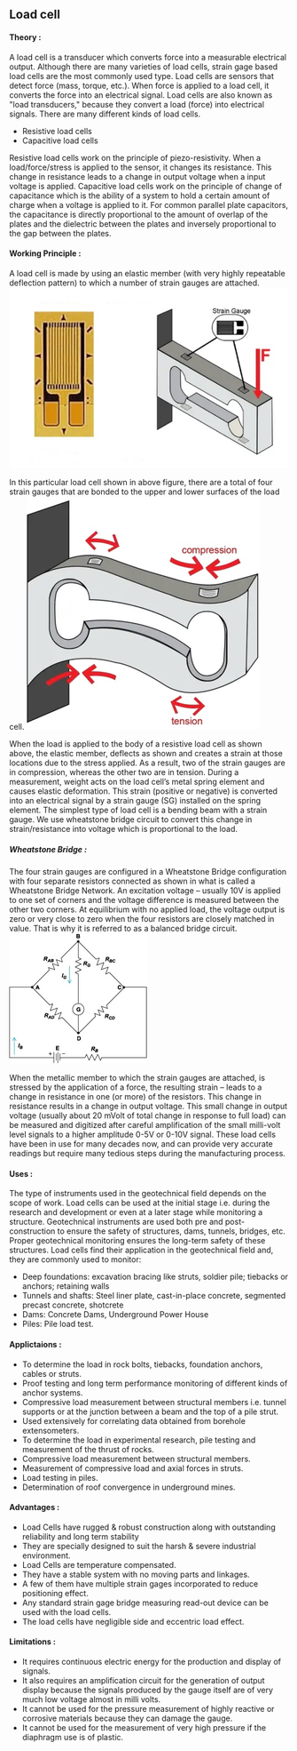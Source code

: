 ## Load cell
#### Theory : 
  A load cell is a transducer which converts force into a measurable electrical output. Although there are many varieties of load cells, strain gage based load cells are the most commonly used type.
Load cells are sensors that detect force (mass, torque, etc.).
When force is applied to a load cell, it converts the force into an electrical signal. Load cells are also known as "load transducers," because they convert a load (force) into electrical signals.
There are many different kinds of load cells.
-	Resistive load cells 
- 	Capacitive load cells 

Resistive load cells work on the principle of piezo-resistivity. When a load/force/stress is applied to the sensor, it changes its resistance. This change in resistance leads to a change in output voltage when a input voltage is applied.
Capacitive load cells work on the principle of change of capacitance which is the ability of a system to hold a certain amount of charge when a voltage is applied to it. For common parallel plate capacitors, the capacitance is directly proportional to the amount of overlap of the plates and the dielectric between the plates and inversely proportional to the gap between the plates.







#### Working Principle : 

A load cell is made by using an elastic member (with very highly repeatable deflection pattern) to which a number of strain gauges are attached.
![*Turbine_constr2*](images/loadcell.png)

In this particular load cell shown in above figure, there are a total of four strain gauges that are bonded to the upper and lower surfaces of the load cell.
![*Turbine_constr2*](images/loadcell2.png)







When the load is applied to the body of a resistive load cell as shown above, the elastic member, deflects as shown and creates a strain at those locations due to the stress applied. As a result, two of the strain gauges are in compression, whereas the other two are in tension.
During a measurement, weight acts on the load cell’s metal spring element and causes elastic deformation.
This strain (positive or negative) is converted into an electrical signal by a strain gauge (SG) installed on the spring element. The simplest type of load cell is a bending beam with a strain gauge.
We use wheatstone bridge circuit to convert this change in strain/resistance into voltage which is proportional to the load.
##### Wheatstone Bridge :
The four strain gauges are configured in a Wheatstone Bridge configuration with four separate resistors connected as shown in what is called a Wheatstone Bridge Network.
An excitation voltage – usually 10V is applied to one set of corners and the voltage difference is measured between the other two corners. At equilibrium with no applied load, the voltage output is zero or very close to zero when the four resistors are closely matched in value. That is why it is referred to as a balanced bridge circuit.
![*Turbine_constr2*](images/loadcell3.png)






When the metallic member to which the strain gauges are attached, is stressed by the application of a force, the resulting strain – leads to a change in resistance in one (or more) of the resistors. This change in resistance results in a change in output voltage. This small change in output voltage (usually about 20 mVolt of total change in response to full load) can be measured and digitized after careful amplification of the small milli-volt level signals to a higher amplitude 0-5V or 0-10V signal.
These load cells have been in use for many decades now, and can provide very accurate readings but require many tedious steps during the manufacturing process.
#### Uses :
The type of instruments used in the geotechnical field depends on the scope of work. Load cells can be used at the initial stage i.e. during the research and development or even at a later stage while monitoring a structure.
Geotechnical instruments are used both pre and post-construction to ensure the safety of structures, dams, tunnels, bridges, etc. Proper geotechnical monitoring ensures the long-term safety of these structures.
Load cells find their application in the geotechnical field and, they are commonly used to monitor:
- 	Deep foundations: excavation bracing like struts, soldier pile; tiebacks or anchors; retaining walls
- 	Tunnels and shafts: Steel liner plate, cast-in-place concrete, segmented precast concrete, shotcrete
- 	Dams: Concrete Dams, Underground Power House
- 	Piles: Pile load test.

#### Applictaions :
- 	 To determine the load in rock bolts, tiebacks, foundation anchors, cables or struts.
- 	Proof testing and long term performance monitoring of different kinds of anchor systems.
- 	Compressive load measurement between structural members i.e. tunnel supports or at the junction between a beam and the top of a pile strut.
- 	Used extensively for correlating data obtained from borehole extensometers.
- 	To determine the load in experimental research, pile testing and measurement of the thrust of rocks.
- 	Compressive load measurement between structural members.
- 	Measurement of compressive load and axial forces in struts.
- 	Load testing in piles.
- 	Determination of roof convergence in underground mines.



#### Advantages : 

- 	Load Cells have rugged & robust construction along with outstanding reliability and long term stability
- 	They are specially designed to suit the harsh & severe industrial environment.
- 	Load Cells are temperature compensated.
- 	They have a stable system with no moving parts and linkages.
- 	A few of them have multiple strain gages incorporated to reduce positioning effect.
- 	Any standard strain gage bridge measuring read-out device can be used with the load cells.
- 	The load cells have negligible side and eccentric load effect.

#### Limitations :

- 	It requires continuous electric energy for the production and display of signals.
- 	It also requires an amplification circuit for the generation of output display because the signals produced by the gauge itself are of very much low voltage almost in milli volts.
- 	It cannot be used for the pressure measurement of highly reactive or corrosive materials because they can damage the gauge.
- 	It cannot be used for the measurement of very high pressure if the diaphragm use is of plastic.




